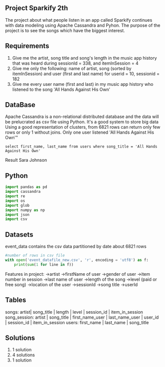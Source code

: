 ## Project Sparkify 2th
The project about what people listen in an app called Sparkify continues with data modeling using Apache Cassandra and Pyhon. The purpose of the project is to see the songs which have the biggest interest.

## Requirements

1. Give me the artist, song title and song's length in the music app history that was heard during sessionId = 338, and itemInSession = 4
2. Give me only the following: name of artist, song (sorted by itemInSession) and user (first and last name) for userid = 10, sessionid = 182
3. Give me every user name (first and last) in my music app history who listened to the song 'All Hands Against His Own'

## DataBase

Apache Cassandra is a non-relational distributed database and the data will be prelucrated as csv file using Python.
It's a good system to store big data
Using a good representation of clusters, from 6821 rows can return only few rows or only 1 without joins.
Only one user listened 'All Hands Against His Own'"

```
select first_name, last_name from users where song_title = 'All Hands Against His Own'
```
Result Sara Johnson 

## Python
```python
import pandas as pd
import cassandra
import re
import os
import glob
import numpy as np
import json
import csv
```

## Datasets

event_data contains the csv data partitioned by date about 6821 rows
```python 
#number of rows in csv file 
with open('event_datafile_new.csv', 'r', encoding = 'utf8') as f:
    print(sum(1 for line in f))    
```     

Features in project:
->artist
->firstName of user
->gender of user
->item number in session
->last name of user
->length of the song
->level (paid or free song)
->location of the user
->sessionId
->song title
->userId

## Tables

songs:
artist| song_title | length | level | session_id | item_in_session
song_session:
artist | song_title | first_name_user | last_name_user | user_id | session_id | item_in_session
users:
first_name | last_name | song_title 

## Solutions 
1) 1 solution
2) 4 solutions 
3) 1 solution
